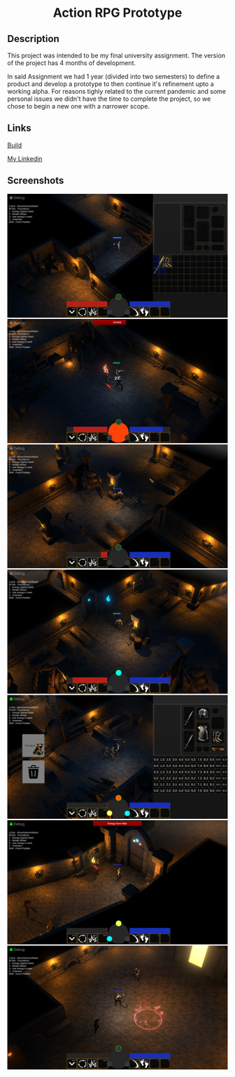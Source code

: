 
<h1 align="center">Action RPG Prototype</h1>

## Description

This project was intended to be my final university assignment. The version of the project has 4 months of development.

In said Assignment we had 1 year (divided into two semesters) to define a product and develop a prototype to then continue it's refinement upto a working alpha. For reasons tighly related to the current pandemic and some personal issues we didn't have the time to complete the project, so we chose to begin a new one with a narrower scope.

## Links

[Build](https://drive.google.com/file/d/1UZlxnIw9tdSVBBmo3aIR-8MJi-7q82dt/view?usp=sharing)

[My Linkedin](https://www.linkedin.com/in/reina-chris/)

## Screenshots

![Image 01](/Screenshots/01.png?raw=true "01")
![Image 02](/Screenshots/02.png?raw=true "02")
![Image 03](/Screenshots/03.png?raw=true "03")
![Image 04](/Screenshots/04.png?raw=true "04")
![Image 05](/Screenshots/05.png?raw=true "05")
![Image 06](/Screenshots/06.png?raw=true "06")
![Image 07](/Screenshots/07.png?raw=true "07")

